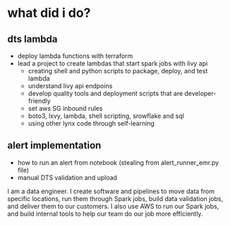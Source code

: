 # what did i do?

## dts lambda
* deploy lambda functions with terraform
* lead a project to create lambdas that start spark jobs with livy api
	* creating shell and python scripts to package, deploy, and test lambda
	* understand livy api endpoins
	* develop quality tools and deployment scripts that are developer-friendly
	* set aws SG inbound rules
	* boto3, lxvy, lambda, shell scripting, srowflake and sql
	* using other lynx code through self-learning 

## alert implementation
* how to run an alert from notebook (stealing from alert_runner_emr.py file)
* manual DTS validation and upload

I am a data engineer. I create software and pipelines to move data from specific locations, run them through Spark jobs, build data validation jobs, and deliver them to our customers. I also use AWS to run our Spark jobs, and build internal tools to help our team do our job more efficiently.